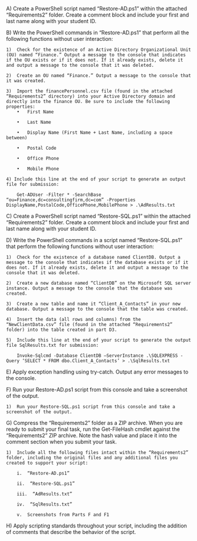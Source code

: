 A)  Create a PowerShell script named “Restore-AD.ps1” within the attached “Requirements2” folder. Create a comment block and include your first and last name along with your student ID.

B)  Write the PowerShell commands in “Restore-AD.ps1” that perform all the following functions without user interaction:

    1)  Check for the existence of an Active Directory Organizational Unit (OU) named “Finance.” Output a message to the console that indicates if the OU exists or if it does not. If it already exists, delete it and output a message to the console that it was deleted.

    2)  Create an OU named “Finance.” Output a message to the console that it was created.
    
    3)  Import the financePersonnel.csv file (found in the attached “Requirements2” directory) into your Active Directory domain and directly into the finance OU. Be sure to include the following properties:
        •   First Name

        •   Last Name

        •   Display Name (First Name + Last Name, including a space between)

        •   Postal Code

        •   Office Phone

        •   Mobile Phone

    4) Include this line at the end of your script to generate an output file for submission:

        Get-ADUser -Filter * -SearchBase “ou=Finance,dc=consultingfirm,dc=com” -Properties DisplayName,PostalCode,OfficePhone,MobilePhone > .\AdResults.txt

C)  Create a PowerShell script named “Restore-SQL.ps1” within the attached “Requirements2” folder. Create a comment block and include your first and last name along with your student ID.

D)  Write the PowerShell commands in a script named “Restore-SQL.ps1” that perform the following functions without user interaction:

    1)  Check for the existence of a database named ClientDB. Output a message to the console that indicates if the database exists or if it does not. If it already exists, delete it and output a message to the console that it was deleted.

    2)  Create a new database named “ClientDB” on the Microsoft SQL server instance. Output a message to the console that the database was created.

    3)  Create a new table and name it “Client_A_Contacts” in your new database. Output a message to the console that the table was created.

    4)  Insert the data (all rows and columns) from the “NewClientData.csv” file (found in the attached “Requirements2” folder) into the table created in part D3.

    5)  Include this line at the end of your script to generate the output file SqlResults.txt for submission:

        Invoke-Sqlcmd -Database ClientDB –ServerInstance .\SQLEXPRESS -Query ‘SELECT * FROM dbo.Client_A_Contacts’ > .\SqlResults.txt

E)  Apply exception handling using try-catch. Output any error messages to the console.

F)  Run your Restore-AD.ps1 script from this console and take a screenshot of the output.

    1)  Run your Restore-SQL.ps1 script from this console and take a screenshot of the output.

G)  Compress the “Requirements2” folder as a ZIP archive. When you are ready to submit your final task, run the Get-FileHash cmdlet against the “Requirements2” ZIP archive. Note the hash value and place it into the comment section when you submit your task.

    1)  Include all the following files intact within the “Requirements2” folder, including the original files and any additional files you created to support your script:

        i.  “Restore-AD.ps1”

        ii.  “Restore-SQL.ps1”

        iii.  “AdResults.txt”

        iv.  “SqlResults.txt”

        v.  Screenshots from Parts F and F1

H)  Apply scripting standards throughout your script, including the addition of comments that describe the behavior of the script.
